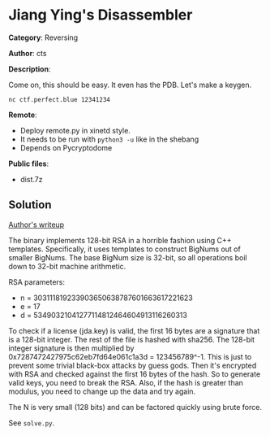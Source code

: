 # Jiang Ying's Disassembler

**Category**: Reversing

**Author**: cts

**Description**:

Come on, this should be easy. It even has the PDB. Let's make a keygen.

`nc ctf.perfect.blue 12341234`

**Remote**:
 - Deploy remote.py in xinetd style.
 - It needs to be run with `python3 -u` like in the shebang
 - Depends on Pycryptodome

**Public files**: 
 * dist.7z

## Solution

[Author's writeup](https://gist.github.com/stong/5658219581cba2bd5d6c3b51b098f869)

The binary implements 128-bit RSA in a horrible fashion using C++ templates.
Specifically, it uses templates to construct BigNums out of smaller BigNums. The base BigNum size is 32-bit, so all operations boil down to 32-bit machine arithmetic.

RSA parameters:
- n = 303111819233903650638787601663617221623
- e = 17
- d = 53490321041277114812464604913116260313

To check if a license (jda.key) is valid, the first 16 bytes are a signature that is a 128-bit integer. The rest of the file is hashed with sha256. The 128-bit integer signature is then multiplied by 0x7287472427975c62eb7fd64e061c1a3d = 123456789^-1. This is just to prevent some trivial black-box attacks by guess gods. Then it's encrypted with RSA and checked against the first 16 bytes of the hash. So to generate valid keys, you need to break the RSA. Also, if the hash is greater than modulus, you need to change up the data and try again.

The N is very small (128 bits) and can be factored quickly using brute force.

See `solve.py`.
